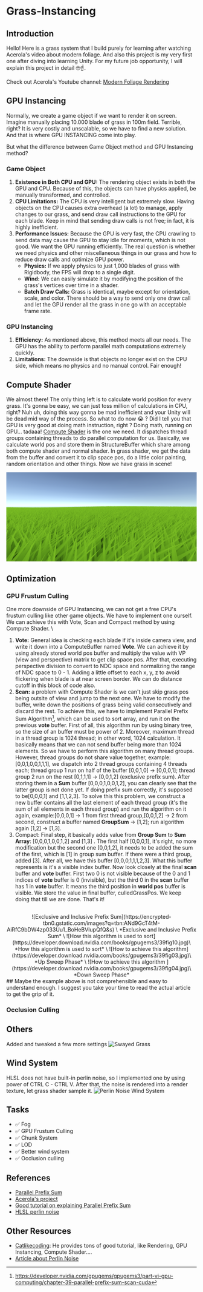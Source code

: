 # Grass-Instancing
 
## Introduction 
Hello! Here is a grass system that I build purely for learning after watching Acerola's video about modern foliage. And also this project is my very first one after diving into learning Unity. For my future job opportunity, I will explain this project in detail :nerd_face::point_up:.

Check out Acerola's Youtube channel: [Modern Foliage Rendering](https://www.youtube.com/watch?v=jw00MbIJcrk)

## GPU Instancing
Normally, we create a game object if we want to render it on screen. Imagine manually placing 10.000 blade of grass in 100m field. Terrible, right? It is very costly and unscalable, so we have to find a new solution. And that is where GPU INSTANCING come into play. 

But what the difference between Game Object method and GPU Instancing method?
### Game Object 
1. **Existence in Both CPU and GPU:** The rendering object exists in both the GPU and CPU. Because of this, the objects can have physics applied, be manually transformed, and controlled.
2. **CPU Limitations:** The CPU is very intelligent but extremely slow. Having objects on the CPU causes extra overhead (a lot) to manage, apply changes to our grass, and send draw call instructions to the GPU for each blade. Keep in mind that sending draw calls is not free; in fact, it is highly inefficient.
3. **Performance Issues:** Because the GPU is very fast, the CPU crawling to send data may cause the GPU to stay idle for moments, which is not good. We want the GPU running efficiently. The real question is whether we need physics and other miscellaneous things in our grass and how to reduce draw calls and optimize GPU power.
    - **Physics:** If we apply physics to just 1,000 blades of grass with Rigidbody, the FPS will drop to a single digit.
    - **Wind:** We can easily simulate it by modifying the position of the grass's vertices over time in a shader.
    - **Batch Draw Calls:** Grass is identical, maybe except for orientation, scale, and color. There should be a way to send only one draw call and let the GPU render all the grass in one go with an acceptable frame rate.

### GPU Instancing
1. **Efficiency:** As mentioned above, this method meets all our needs. The GPU has the ability to perform parallel math computations extremely quickly.
2. **Limitations:** The downside is that objects no longer exist on the CPU side, which means no physics and no manual control. Fair enough!

## Compute Shader
We almost there! The only thing left is to calculate world position for every grass. It's gonna be easy, we can just toss million of calculations in CPU, right? Nuh uh, doing this way gonna be mad inefficient and your Unity will be dead mid way of the process. So what to do now :sob: ? Did I tell you that GPU is very good at doing math instruction, right ? Doing math, running on GPU... tadaaa! [Compute Shader](https://docs.unity3d.com/Manual/class-ComputeShader.html) is the one we need. It dispatches thread groups containing threads to do parallel computation for us. Basically, we calculate world pos and store them in StructureBuffer which share among both compute shader and normal shader. In grass shader, we get the data from the buffer and convert it to clip space pos, do a little color painting, random orientation and other things. Now we have grass in scene!

![Implementation](/Assets/Grass/Image/Grass.png)

## Optimization

### GPU Frustum Culling

One more downside of GPU Instancing, we can not get a free CPU's frustum culling like other game objects. We have to implement one ourself. We can achieve this with Vote, Scan and Compact method by using Compute Shader. \
1. **Vote:** General idea is checking each blade if it's inside camera view, and write it down into a ComputeBuffer named **Vote**. We can achieve it by using already stored world pos buffer and multiply the value with VP (view and perspective) matrix to get clip space pos. After that, executing perspective division to convert to NDC space and normalizing the range of NDC space to 0 - 1. Adding a little offset to each x, y, z to avoid flickering when blade is at near screen border. We can do distance cutoff in this block of code also.
2. **Scan:** a problem with Compute Shader is we can't just skip grass pos being outsite of view and jump to the next one. We have to modify the buffer, write down the positions of grass being valid consecutively and discard the rest. To achieve this, we have to implement Parallel Prefix Sum Algorithm[^1], which can be used to sort array, and run it on the previous **vote** buffer. First of all, this algorithm run by using binary tree, so the size of an buffer must be power of 2. Moreover, maximum thread in a thread group is 1024 thread; in other word, 1024 calculation. It basically means that we can not send buffer being more than 1024 elements. So we have to perform this algorithm on many thread groups. However, thread groups do not share value together, example: [0,0,1,0,0,1,1,1], we dispatch into 2 thread groups containing 4 threads each; thread group 1 run on half of the buffer [0,0,1,0] -> [0,0,0,1]; thread group 2 run on the rest [0,1,1,1] -> [0,0,1,2] (exclusive prefix sum). After storing them in a **Sum** buffer [0,0,0,1,0,0,1,2], you can clearly see that the latter group is not done yet. If doing prefix sum correctly, it's supposed to be[0,0,0,1] and [1,1,2,3]. To solve this this problem, we construct a new  buffer contains all the last element of each thread group (it's the sum of all elements in each thread group) and run the algorithm on it again, example:[0,0,0,1] -> 1 from first thread group,[0,0,1,2] -> 2 from second, construct a buffer named **GroupSum** -> [1,2]; run algorithm again [1,2] -> [1,3].
3. Compact: Final step, it basically adds value from **Group Sum** to **Sum Array**: [0,0,0,1,0,0,1,2] and [1,3] . The first half [0,0,0,1], it's right, no more modification but the second one [0,0,1,2], it needs to be added the sum of the first, which is [1] in group sum buffer. If there were a third group, added [3]. After all, we have this buffer [0,0,0,1,1,1,2,3]. What this buffer represents is it's a visible index buffer. Now look closely at the final **scan** buffer and **vote** buffer. First two 0 is not visible because of the 0 and 1 indices of **vote** buffer is 0 (invisible), but the third 0 in the **scan** buffer has 1 in **vote** buffer. It means the third position in **world pos** buffer is visible. We store the value in final buffer, culledGrassPos. We keep doing that till we are done. That's it!
##
<div style=" text-align: center;" markdown="1">
![Exclusive and Inclusive Prefix Sum](https://encrypted-tbn0.gstatic.com/images?q=tbn:ANd9GcT4tM-AiRfC9bDW4zp033Uu1_BoHeBVIupQfQ&s) \
 *Exclusive and Inclusive Prefix Sum*
\
![How this algorithm is used to sort](https://developer.download.nvidia.com/books/gpugems3/39fig10.jpg)\
 *How this algorithm is used to sort*
\
![How to achieve this algorithm](https://developer.download.nvidia.com/books/gpugems3/39fig03.jpg)\
 *Up Sweep Phase*
\
![How to achieve this algorithm ](https://developer.download.nvidia.com/books/gpugems3/39fig04.jpg)\
 *Down Sweep Phase*
</div>
##
Maybe the example above is not comprehensible and easy to understand enough. I suggest you take your time to read the actual article to get the grip of it.

### Occlusion Culling

## Others

Added and tweaked a few more settings
![Swayed Grass](/Assets/Grass/Image/sway.gif)

## Wind System

HLSL does not have built-in perlin noise, so I implemented one by using power of CTRL C - CTRL V. After that, the noise is rendered into a render texture, let grass shader sample it. 
![Perlin Noise Wind System](/Assets/Grass/Image/wind.gif)
## Tasks

- :white_check_mark: Fog
- :white_check_mark: GPU Frustum Culling
- :white_check_mark: Chunk System
- :white_check_mark: LOD
- :white_check_mark: Better wind system
- :white_check_mark: Occlusion culling

## References
- [Parallel Prefix Sum](https://developer.nvidia.com/gpugems/gpugems3/part-vi-gpu-computing/chapter-39-parallel-prefix-sum-scan-cuda)
- [Acerola's project](https://github.com/GarrettGunnell/Grass)
- [Good tutorial on explaining Parallel Prefix Sum](https://www.youtube.com/watch?v=lavZl_wEbPE)
- [HLSL perlin noise](https://gist.github.com/fadookie/25adf86ae7e2753d717c#file-noisesimplex-cginc)
## Other Resources

- [Catlikecoding](https://catlikecoding.com/): He provides tons of good tutorial, like Rendering, GPU Instancing, Compute Shader....
- [Article about Perlin Noise](https://rtouti.github.io/graphics/perlin-noise-algorithm)
[^1]: https://developer.nvidia.com/gpugems/gpugems3/part-vi-gpu-computing/chapter-39-parallel-prefix-sum-scan-cuda
